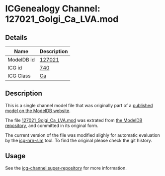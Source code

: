 # ICGenealogy Channel: 127021\_Golgi\_Ca\_LVA.mod

## Details

Name | Description
---- | -----------
ModelDB id | [127021](http://senselab.med.yale.edu/ModelDB/ShowModel.cshtml?model=127021)
ICG id | [740](http://icg.neurotheory.ox.ac.uk/channels/3/740)
ICG Class | [Ca](http://icg.neurotheory.ox.ac.uk/channels/3)

## Description

This is a single channel model file that was originally part of a [published model on the ModelDB website](http://senselab.med.yale.edu/ModelDB/ShowModel.cshtml?model=127021).


The file [127021\_Golgi\_Ca\_LVA.mod](127021_Golgi_Ca_LVA.mod) was extrated from [the ModelDB repository](http://senselab.med.yale.edu/ModelDB/ShowModel.cshtml?model=127021), and committed in its original form.

The current version of the file was modified slighly for automatic evaluation by the [icg-nrn-sim](https://github.com/icgenealogy/icg-nrn-sim) tool. To find the original please check the git history.


## Usage

See the [icg-channel super-repository](https://github.com/icgenealogy/icg-channels) for more information.
